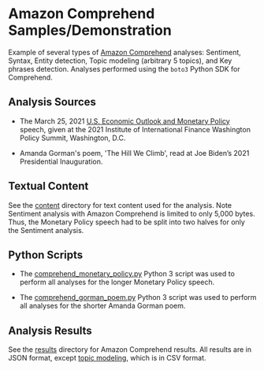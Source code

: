 # Amazon Comprehend Samples/Demonstration

Example of several types of [Amazon Comprehend](https://aws.amazon.com/comprehend/) analyses: Sentiment, Syntax, Entity
detection, Topic modeling (arbitrary 5 topics), and Key phrases detection. Analyses performed using the `boto3` Python SDK for Comprehend.

## Analysis Sources
 - The March 25, 2021 [U.S. Economic Outlook and Monetary Policy](https://www.federalreserve.gov/newsevents/speech/clarida20210325a.htm) speech, given at the 2021 Institute of International Finance Washington Policy Summit, Washington, D.C.

- Amanda Gorman's poem, 'The Hill We Climb', read at Joe Biden’s 2021 Presidential Inauguration.

## Textual Content

See the [content](./content) directory for text content used for the analysis. Note Sentiment analysis with Amazon Comprehend is limited to only 5,000 bytes. Thus, the Monetary Policy speech had to be split into two halves for only the Sentiment
analysis.

## Python Scripts

- The [comprehend_monetary_policy.py](comprehend_monetary_policy.py) Python 3 script was used to perform all analyses for the longer Monetary Policy speech.

- The [comprehend_gorman_poem.py](comprehend_gorman_poem.py) Python 3 script was used to perform all analyses for the shorter Amanda Gorman poem.


## Analysis Results

See the [results](./results) directory for Amazon Comprehend results. All results are in JSON format, except [topic modeling](results/us_economic_outlook_monetary_policy/topic_modeling), which is in CSV format.